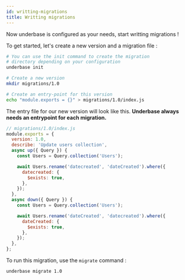```yaml
---
id: writting-migrations
title: Writting migrations
---
```


Now underbase is configured as your needs, start writting migrations !

To get started, let's create a new version and a migration file :

```bash
# You can use the init command to create the migration
# directory depending on your configuration
underbase init

# Create a new version
mkdir migrations/1.0

# Create an entry-point for this version
echo "module.exports = {}" > migrations/1.0/index.js
```

The entry file for our new version will look like this. **Underbase always needs an entrypoint for each migration.**

```js
// migrations/1.0/index.js
module.exports = {
  version: 1.0,
  describe: 'Update users collection',
  async up({ Query }) {
    const Users = Query.collection('Users');

    await Users.rename('datecreated', 'dateCreated').where({
      datecreated: {
        $exists: true,
      },
    });
  },
  async down({ Query }) {
    const Users = Query.collection('Users');

    await Users.rename('dateCreated', 'datecreated').where({
      dateCreated: {
        $exists: true,
      },
    });
  },
};
```

To run this migration, use the `migrate` command :

```shell
underbase migrate 1.0
```